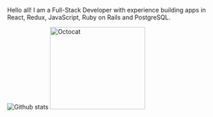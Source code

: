 Hello all! 
I am a Full-Stack Developer with experience building apps in React, Redux, JavaScript, Ruby on Rails and PostgreSQL. 

![Github stats](https://github-readme-stats.vercel.app/api?username=kceron) <img src="https://res.cloudinary.com/supercloudname/image/upload/v1602787552/Screen_Shot_2020-10-15_at_2.45.33_PM_sfx2cl.png" alt="Octocat" width="220" height="190">






<!--
**kceron/kceron** is a ✨ _special_ ✨ repository because its `README.md` (this file) appears on your GitHub profile.

Here are some ideas to get you started:

- 🔭 I’m currently working on ...
- 🌱 I’m currently learning ...
- 👯 I’m looking to collaborate on ...
- 🤔 I’m looking for help with ...
- 💬 Ask me about ...
- 📫 How to reach me: ...
- 😄 Pronouns: ...
- ⚡ Fun fact: ...
-->
